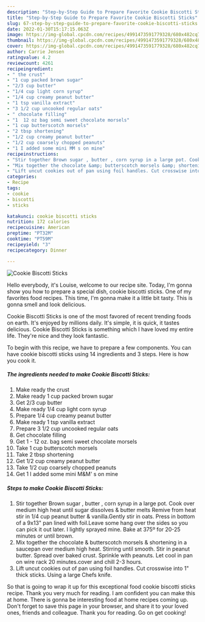 ```yaml
---
description: "Step-by-Step Guide to Prepare Favorite Cookie Biscotti Sticks"
title: "Step-by-Step Guide to Prepare Favorite Cookie Biscotti Sticks"
slug: 67-step-by-step-guide-to-prepare-favorite-cookie-biscotti-sticks
date: 2022-01-30T15:17:15.063Z
image: https://img-global.cpcdn.com/recipes/4991473591779328/680x482cq70/cookie-biscotti-sticks-recipe-main-photo.jpg
thumbnail: https://img-global.cpcdn.com/recipes/4991473591779328/680x482cq70/cookie-biscotti-sticks-recipe-main-photo.jpg
cover: https://img-global.cpcdn.com/recipes/4991473591779328/680x482cq70/cookie-biscotti-sticks-recipe-main-photo.jpg
author: Carrie Jensen
ratingvalue: 4.2
reviewcount: 4261
recipeingredient:
- " the crust"
- "1 cup packed brown sugar"
- "2/3 cup butter"
- "1/4 cup light corn syrup"
- "1/4 cup creamy peanut butter"
- "1 tsp vanilla extract"
- "3 1/2 cup uncooked regular oats"
- " chocolate filling"
- "1  12 oz bag semi sweet chocolate morsels"
- "1 cup butterscotch morsels"
- "2 tbsp shortening"
- "1/2 cup creamy peanut butter"
- "1/2 cup coarsely chopped peanuts"
- "1 I added some mini MM s on mine"
recipeinstructions:
- "Stir together Brown sugar , butter , corn syrup in a large pot. Cook over medium high heat until sugar dissolves &amp; butter melts Remive from heat stir in 1/4 cup peanut butter &amp; vanilla.Gently stir in oats. Press in bottom of a 9x13&#34; pan lined with foil.Leave some hang over the sides so you can pick it out later. I lightly sprayed mine.  Bake at 375º for 20-25 minutes or until brown."
- "Mix together the chocolate &amp; butterscotch morsels &amp; shortening in a saucepan over medium high heat.  Stirring until smooth. Stir in peanut butter. Spread over baked crust. Sprinkle with peanuts. Let cool in pan on wire rack 20 minutes.cover and chill  2-3 hours."
- "Lift uncut cookies out of pan using foil handles. Cut crosswise into 1&#34; thick sticks. Using a large Chefs knife."
categories:
- Recipe
tags:
- cookie
- biscotti
- sticks

katakunci: cookie biscotti sticks 
nutrition: 172 calories
recipecuisine: American
preptime: "PT32M"
cooktime: "PT59M"
recipeyield: "3"
recipecategory: Dinner

---
```



![Cookie Biscotti Sticks](https://img-global.cpcdn.com/recipes/4991473591779328/680x482cq70/cookie-biscotti-sticks-recipe-main-photo.jpg)

Hello everybody, it's Louise, welcome to our recipe site. Today, I'm gonna show you how to prepare a special dish, cookie biscotti sticks. One of my favorites food recipes. This time, I'm gonna make it a little bit tasty. This is gonna smell and look delicious.



Cookie Biscotti Sticks is one of the most favored of recent trending foods on earth. It's enjoyed by millions daily. It's simple, it is quick, it tastes delicious. Cookie Biscotti Sticks is something which I have loved my entire life. They're nice and they look fantastic.


To begin with this recipe, we have to prepare a few components. You can have cookie biscotti sticks using 14 ingredients and 3 steps. Here is how you cook it.

<!--inarticleads1-->

##### The ingredients needed to make Cookie Biscotti Sticks:

1. Make ready  the crust
1. Make ready 1 cup packed brown sugar
1. Get 2/3 cup butter
1. Make ready 1/4 cup light corn syrup
1. Prepare 1/4 cup creamy peanut butter
1. Make ready 1 tsp vanilla extract
1. Prepare 3 1/2 cup uncooked regular oats
1. Get  chocolate filling
1. Get 1 - 12 oz. bag semi sweet chocolate morsels
1. Take 1 cup butterscotch morsels
1. Take 2 tbsp shortening
1. Get 1/2 cup creamy peanut butter
1. Take 1/2 cup coarsely chopped peanuts
1. Get 1 I added some mini M&amp;M&#39; s on mine




<!--inarticleads2-->

##### Steps to make Cookie Biscotti Sticks:

1. Stir together Brown sugar , butter , corn syrup in a large pot. Cook over medium high heat until sugar dissolves &amp; butter melts Remive from heat stir in 1/4 cup peanut butter &amp; vanilla.Gently stir in oats. Press in bottom of a 9x13&#34; pan lined with foil.Leave some hang over the sides so you can pick it out later. I lightly sprayed mine.  Bake at 375º for 20-25 minutes or until brown.
1. Mix together the chocolate &amp; butterscotch morsels &amp; shortening in a saucepan over medium high heat.  Stirring until smooth. Stir in peanut butter. Spread over baked crust. Sprinkle with peanuts. Let cool in pan on wire rack 20 minutes.cover and chill  2-3 hours.
1. Lift uncut cookies out of pan using foil handles. Cut crosswise into 1&#34; thick sticks. Using a large Chefs knife.




So that is going to wrap it up for this exceptional food cookie biscotti sticks recipe. Thank you very much for reading. I am confident you can make this at home. There is gonna be interesting food at home recipes coming up. Don't forget to save this page in your browser, and share it to your loved ones, friends and colleague. Thank you for reading. Go on get cooking!
